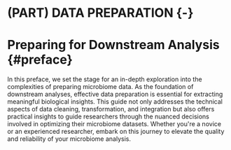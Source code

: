 # (PART) DATA PREPARATION {-}

# Preparing for Downstream Analysis {#preface} 
In this preface, we set the stage for an in-depth exploration into the complexities of preparing microbiome data. As the foundation of downstream analyses, effective data preparation is essential for extracting meaningful biological insights. This guide not only addresses the technical aspects of data cleaning, transformation, and integration but also offers practical insights to guide researchers through the nuanced decisions involved in optimizing their microbiome datasets. Whether you're a novice or an experienced researcher, embark on this journey to elevate the quality and reliability of your microbiome analysis.
